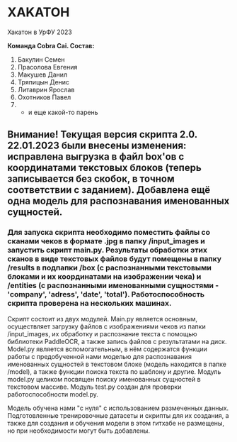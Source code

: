# XAKATOH
Хакатон в УрФУ 2023

**Команда Cobra Cai. Состав:**
1. Бакулин Семен
2. Прасолова Евгения
3. Макушев Данил
4. Тряпицын Денис
5. Литаврин Ярослав
6. Охотников Павел
7. * и еще какой-то парень

## Внимание! Текущая версия скрипта 2.0. 22.01.2023 были внесены изменения: исправлена выгрузка в файл box'ов с координатами текстовых блоков (теперь записывается без скобок, в точном соответствии с заданием). Добавлена ещё одна модель для распознавания именованных сущностей.

### Для запуска скрипта необходимо поместить файлы со сканами чеков в формате .jpg в папку /input_images и запустить скрипт main.py. Результаты обработки этих сканов в виде текстовых файлов будут помещены в папку /results в подпапки /box (с распознанными текстовыми блоками и их координатами на изображении чека) и /entities (с распознанными именованными сущностями - 'company', 'adress', 'date', 'total'). Работоспособность скрипта проверена на нескольких машинах.


Скрипт состоит из двух модулей. Main.py является основным, осуществляет загрузку файлов с изображениями чеков из папки /input_images, их обработку и распознание текста с помощью библиотеки PaddleOCR, а также запись файлов с результатами на диск. Model.py является вспомогательным, в нём содержатся функции работы с предобученной нами моделью для распознавания именованных сущностей в текстовом блоке (модель находится в папке /model), а также функции поиска текста по шаблону и другие. Модуль model.py целиком посвящен поиску именованных сущностей в текстовом массиве. Модуль test.py создан для проверки работоспособности model.py.

Модель обучена нами "с нуля" с использованием размеченных данных. Подготовленные тренировочные датасеты и скрипты для их создания, а также для создания и обучения модели в этом гитхабе не размещены, но при необходимости могут быть добавлены.  
